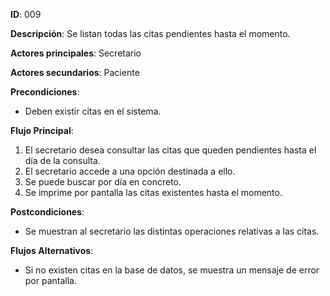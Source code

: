 **ID**: 009 	

**Descripción**: Se listan todas las citas pendientes hasta el momento.

**Actores principales**: Secretario	

**Actores secundarios**: Paciente

**Precondiciones**:

* Deben existir citas en el sistema.

**Flujo Principal**:

1. El secretario desea consultar las citas que queden pendientes hasta el día de la consulta.
2. El secretario accede a una opción destinada a ello.
3. Se puede buscar por día en concreto.
4. Se imprime por pantalla las citas existentes hasta el momento.

**Postcondiciones**:

* Se muestran al secretario las distintas operaciones relativas a las citas.

**Flujos Alternativos**:

- Si no existen citas en la base de datos, se muestra un mensaje de error por pantalla.
